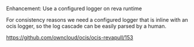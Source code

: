 Enhancement: Use a configured logger on reva runtime

For consistency reasons we need a configured logger that is inline with an ocis logger, so the log cascade can be easily parsed by a human.

https://github.com/owncloud/ocis/ocis-revapull/153
